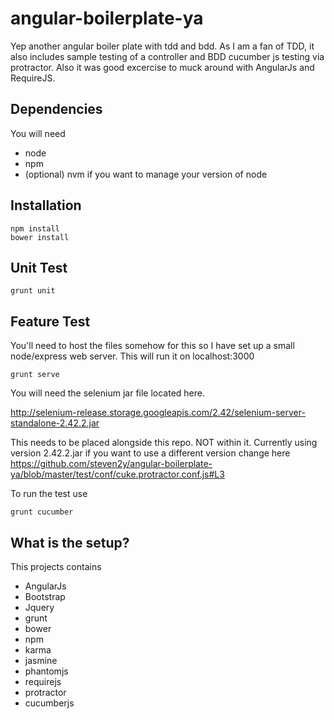 angular-boilerplate-ya
======================

Yep another angular boiler plate with tdd and bdd.  As I am a fan of TDD, it also includes sample testing of a controller and BDD cucumber js testing via protractor.
Also it was good excercise to muck around with AngularJs and RequireJS.

Dependencies
-------------
You will need 
* node
* npm
* (optional) nvm if you want to manage your version of node



Installation
-------------
```
npm install
bower install
```

Unit Test
---------
```
grunt unit
```


Feature Test
---------
You'll need to host the files somehow for this so I have set up a small node/express web server.  This will run it on localhost:3000

```
grunt serve
```

You will need the selenium jar file located here.

http://selenium-release.storage.googleapis.com/2.42/selenium-server-standalone-2.42.2.jar

This needs to be placed alongside this repo.  NOT within it. Currently using version 2.42.2.jar if you want to use a different version change here https://github.com/steven2y/angular-boilerplate-ya/blob/master/test/conf/cuke.protractor.conf.js#L3

To run the test use

```
grunt cucumber
```



What is the setup?
--------------
This projects contains

* AngularJs
* Bootstrap
* Jquery
* grunt
* bower
* npm
* karma
* jasmine
* phantomjs
* requirejs
* protractor
* cucumberjs



